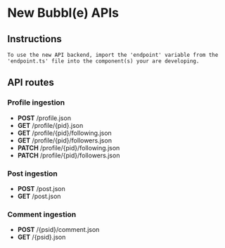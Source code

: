 
# New Bubbl(e) APIs

## Instructions

    To use the new API backend, import the 'endpoint' variable from the 'endpoint.ts' file into the component(s) your are developing.


## API routes

### Profile ingestion

- **POST** /profile.json
- **GET** /profile/{pid}.json
- **GET** /profile/{pid}/following.json
- **GET** /profile/{pid}/followers.json
- **PATCH** /profile/{pid}/following.json
- **PATCH** /profile/{pid}/followers.json


### Post ingestion

- **POST** /post.json
- **GET** /post.json


### Comment ingestion

- **POST** /{psid}/comment.json
- **GET** /{psid}.json